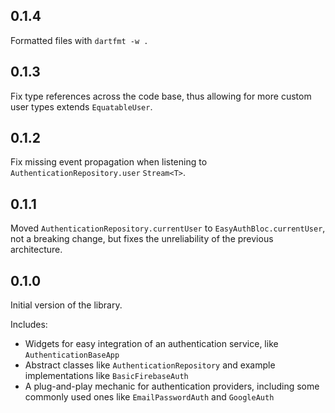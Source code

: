 ## 0.1.4

Formatted files with `dartfmt -w .`

## 0.1.3

Fix type references across the code base, thus allowing for more custom user types extends `EquatableUser`.

## 0.1.2

Fix missing event propagation when listening to `AuthenticationRepository.user` `Stream<T>`.

## 0.1.1

Moved `AuthenticationRepository.currentUser` to `EasyAuthBloc.currentUser`, not a breaking change, but fixes the unreliability of the previous architecture.

## 0.1.0

Initial version of the library.

Includes:

- Widgets for easy integration of an authentication service, like `AuthenticationBaseApp`
- Abstract classes like `AuthenticationRepository` and example implementations like `BasicFirebaseAuth`
- A plug-and-play mechanic for authentication providers, including some commonly used ones like `EmailPasswordAuth` and `GoogleAuth`
